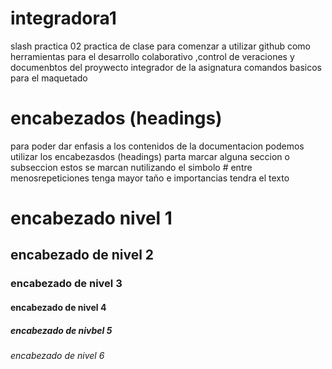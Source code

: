 # integradora1
slash practica 02
practica de clase para comenzar a utilizar github como herramientas para el desarrollo colaborativo ,control de veraciones y documenbtos del proywecto integrador de la asignatura 
comandos basicos para el maquetado
# encabezados (headings)
para poder  dar enfasis a los contenidos de la documentacion podemos utilizar los encabezasdos (headings) parta marcar alguna seccion o subseccion estos se marcan nutilizando el simbolo # entre menosrepeticiones tenga mayor taño e importancias tendra el texto
# encabezado nivel 1
## encabezado de nivel 2
### encabezado de nivel 3
#### encabezado de nivel 4
##### encabezado de nivbel 5
###### encabezado de nivel 6


